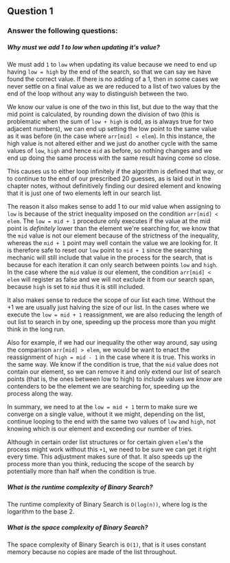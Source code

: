 ## Question 1
### Answer the following questions:

##### Why must we add 1 to low when updating it's value?
We must add ```1``` to ```low``` when updating its value because we need to end up having ```low = high``` by the end of the search, so that we can say we have found the correct value. If there is no adding of a 1, then in some cases we never settle on a final value as we are reduced to a list of two values by the end of the loop without any way to distinguish between the two.
 
We know our value is one of the two in this list, but due to the way that the mid point is calculated, by rounding down the division of two (this is problematic when the sum of ```low + high``` is odd, as is always true for two adjacent numbers), we can end up setting the low point to the same value as it was before (in the case where ```arr[mid] < elem```). In this instance, the high value is not altered either and we just do another cycle with the same values of ```low```, ```high``` and hence ```mid``` as before, so nothing changes and we end up doing the same process with the same result having come so close. 

This causes us to either loop infinitely if the algorithm is defined that way, or to continue to the end of our prescribed 20 guesses, as is laid out in the chapter notes, without definitively finding our desired element and knowing that it is just one of two elements left in our search list. 

The reason it also makes sense to add 1 to our mid value when assigning to ```low``` is because of the strict inequality imposed on the condition ```arr[mid] < elem```. The ```low = mid + 1``` procedure only executes if the value at the mid point is _*definitely*_ lower than the element we're searching for, we know that the ```mid``` value is not our element because of the strictness of the inequality, whereas the ```mid + 1``` point may well contain the value we are looking for. It is therefore safe to reset our ```low``` point to ```mid + 1``` since the searching mechanic will still include that value in the process for the search, that is because for each iteration it can only search between points ```low``` and ```high```. In the case where the ```mid``` value _is_ our element, the condition ```arr[mid] < elem``` will register as false and we will not exclude it from our search span, because ```high``` is set to ```mid``` thus it is still included. 

It also makes sense to reduce the scope of our list each time. Without the +1 we are usually just halving the size of our list. In the cases where we execute the ```low = mid + 1``` reassignment, we are also reducing the length of out list to search in by one, speeding up the process more than you might think in the long run. 

Also for example, if we had our inequality the other way around, say using the comparison ```arr[mid] > elem```, we would be want to enact the reassignment of ```high = mid - 1``` in the case where it is true. This works in the same way. We know if the condition is true, that the ```mid``` value does not contain our element, so we can remove it and only extend our list of search points (that is, the ones between low to high) to include values we _know_ are contenders to be the element we are searching for, speeding up the process along the way.

In summary, we need to at the ```low = mid + 1``` term to make sure we converge on a single value, without it we might, depending on the list, continue looping to the end with the same two values of ```low``` and ```high```, not knowing which is our element and exceeding our number of tries. 

Although in certain order list structures or for certain given ```elem```'s the process might work without this ```+1```, we need to be sure we can get it right every time. This adjustment makes sure of that. It also speeds up the process more than you think, reducing the scope of the search by potentially more than half when the condition is true. 

##### What is the runtime complexity of Binary Search?

The runtime complexity of Binary Search is ```O(log(n))```, where log is the logarithm to the base 2.

##### What is the space complexity of Binary Search?
The space complexity of Binary Search is ```O(1)```, that is it uses constant memory because no copies are made of the list throughout. 

